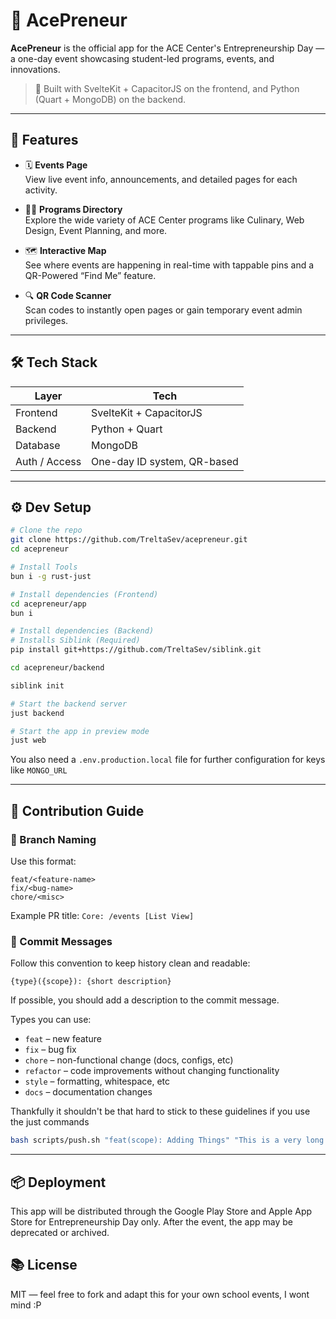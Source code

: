 # 🧠 AcePreneur

**AcePreneur** is the official app for the ACE Center's Entrepreneurship Day — a one-day event showcasing student-led programs, events, and innovations.

> 🚀 Built with SvelteKit + CapacitorJS on the frontend, and Python (Quart + MongoDB) on the backend.

---

## 📲 Features

- 🗓 **Events Page**  
  View live event info, announcements, and detailed pages for each activity.

- 🧑‍🍳 **Programs Directory**  
  Explore the wide variety of ACE Center programs like Culinary, Web Design, Event Planning, and more.

- 🗺 **Interactive Map**  
  See where events are happening in real-time with tappable pins and a QR-Powered “Find Me” feature.

- 🔍 **QR Code Scanner**  
  Scan codes to instantly open pages or gain temporary event admin privileges.

---

## 🛠 Tech Stack

| Layer         | Tech                         |
|---------------|------------------------------|
| Frontend      | SvelteKit + CapacitorJS      |
| Backend       | Python + Quart               |
| Database      | MongoDB                      |
| Auth / Access | One-day ID system, QR-based  |

---

## ⚙️ Dev Setup

```bash
# Clone the repo
git clone https://github.com/TreltaSev/acepreneur.git
cd acepreneur

# Install Tools
bun i -g rust-just

# Install dependencies (Frontend)
cd acepreneur/app
bun i

# Install dependencies (Backend)
# Installs Siblink (Required)
pip install git+https://github.com/TreltaSev/siblink.git

cd acepreneur/backend

siblink init

# Start the backend server
just backend

# Start the app in preview mode
just web
```
You also need a `.env.production.local` file for further configuration for keys like `MONGO_URL`

---

## 👷 Contribution Guide

### 🔀 Branch Naming
Use this format:

```php-template
feat/<feature-name>
fix/<bug-name>
chore/<misc>
```

Example PR title:
`Core: /events [List View]`

### 📝 Commit Messages
Follow this convention to keep history clean and readable:

```php-template
{type}({scope}): {short description}
```

If possible, you should add a description to the commit message.

Types you can use:
- `feat` – new feature
- `fix` – bug fix
- `chore` – non-functional change (docs, configs, etc)
- `refactor` – code improvements without changing functionality
- `style` – formatting, whitespace, etc
- `docs` – documentation changes


Thankfully it shouldn't be that hard to stick to these guidelines if you use the just commands
```bash
bash scripts/push.sh "feat(scope): Adding Things" "This is a very long description"
```

---


## 📦 Deployment

This app will be distributed through the Google Play Store and Apple App Store for Entrepreneurship Day only. After the event, the app may be deprecated or archived.

## 📚 License

MIT — feel free to fork and adapt this for your own school events, I wont mind :P